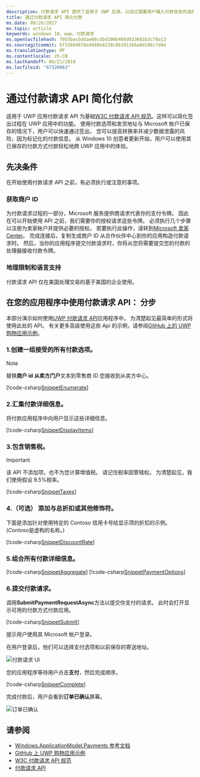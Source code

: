 ```yaml
---
description: 付款请求 API 提供了适用于 UWP 应用，以绕过需要用户输入付款信息并选择传送方法的过程集成的解决方案。
title: 通过付款请求 API 简化付款
ms.date: 09/26/2017
ms.topic: article
keywords: windows 10，uwp，付款请求
ms.openlocfilehash: f055bacbddae88cdbd100b460d933682b3c78a13
ms.sourcegitcommit: 6f32604876ed480e8238c86101366a8d106c7d4e
ms.translationtype: MT
ms.contentlocale: zh-CN
ms.lasthandoff: 06/21/2019
ms.locfileid: "67320063"
---
```

# <a name="simplify-payments-with-the-payment-request-api"></a>通过付款请求 API 简化付款
适用于 UWP 应用付款请求 API 为基础[W3C 付款请求 API 规范](https://w3c.github.io/browser-payment-api/)。这样可以简化签出过程在 UWP 应用中的功能。 使用付款选项和发货地址与 Microsoft 帐户已保存的情况下，用户可以快速通过签出。 您可以提高转换率并减少数据泄露的风险，因为标记化的付款信息。 从 Windows 10 创意者更新开始，用户可以使用其已保存的付款方式付款轻松地跨 UWP 应用中的体验。

## <a name="prerequisites"></a>先决条件
在开始使用付款请求 API 之前，有必须执行或注意的事项。

### <a name="getting-a-merchant-id"></a>获取商户 ID
为付款请求过程的一部分，Microsoft 服务提供商请求代表你的支付令牌。 因此在可以开始使用 API 之前，我们需要你的授权请求这些令牌。  必须执行几个步骤以注册为卖家帐户并提供必要的授权。 若要执行此操作，请转到[Microsoft 卖家 Center](https://partner.microsoft.com/dashboard/registration/seller?accountprogram=uwp)。 完成连接后，复制生成商户 ID 从合作伙伴中心到你的应用构造付款请求时。 然后，当你的应用程序提交付款请求时，你将从您将需要提交您的付款的处理器接收付款令牌。

### <a name="geographic-restrictions-and-language-support"></a>地理限制和语言支持
付款请求 API 仅在美国处理交易的基于美国的企业使用。

## <a name="using-the-payment-request-api-in-your-app-step-by-step"></a>在您的应用程序中使用付款请求 API： 分步
本部分演示如何使用[UWP 付款请求 API](https://docs.microsoft.com/en-us/uwp/api/windows.applicationmodel.payments)应用程序中。 为清楚起见最简单的形式将使用此处的 API。 有关更多高级使用这些 Api 的示例，请参阅[GitHub 上的 UWP 购物应用示例](https://github.com/Microsoft/Windows-appsample-shopping)。

### <a name="1-create-a-set-of-all-the-payment-options-that-you-accept"></a>1.创建一组接受的所有付款选项。
> [!Note]
> 替换**商户 id 从卖方门户**文本到零售商 ID 您接收到从卖方中心。

[!code-csharp[SnippetEnumerate](./code/PaymentsApiSample/PaymentsApiSample/MainPage.xaml.cs#SnippetEnumerate)]

### <a name="2-pull-the-payment-details-together"></a>2.汇集付款详细信息。 

将付款应用程序中向用户显示这些详细信息。 

[!code-csharp[SnippetDisplayItems](./code/PaymentsApiSample/PaymentsApiSample/MainPage.xaml.cs#SnippetDisplayItems)]

### <a name="3-include-the-sales-tax"></a>3.包含销售税。 

> [!Important]
> 该 API 不添加项，也不为您计算增值税。 请记住税率因管辖权。 为清楚起见，我们使用假设 9.5%税率。

[!code-csharp[SnippetTaxes](./code/PaymentsApiSample/PaymentsApiSample/MainPage.xaml.cs#SnippetTaxes)]

### <a name="4-optional--add-discounts-or-other-modifiers-to-the-total"></a>4.（可选） 添加与总折扣或其他修饰符。 

下面是添加针对使用特定的 Contoso 信用卡号给显示项的折扣的示例。 (*Contoso*是虚构的名称。)

[!code-csharp[SnippetDiscountRate](./code/PaymentsApiSample/PaymentsApiSample/MainPage.xaml.cs#SnippetDiscountRate)]

### <a name="5-assemble-all-the-payment-details"></a>5.组合所有付款详细信息。

[!code-csharp[SnippetAggregate](./code/PaymentsApiSample/PaymentsApiSample/MainPage.xaml.cs#SnippetAggregate)]
[!code-csharp[SnippetPaymentOptions](./code/PaymentsApiSample/PaymentsApiSample/MainPage.xaml.cs#SnippetPaymentOptions)]

### <a name="6-submit-the-payment-request"></a>6.提交付款请求。 

调用**SubmitPaymentRequestAsync**方法以提交你支付的请求。 此时会打开显示可用的付款方式付款应用。

[!code-csharp[SnippetSubmit](./code/PaymentsApiSample/PaymentsApiSample/MainPage.xaml.cs#SnippetSubmit)]

提示用户使用其 Microsoft 帐户登录。

在用户登录后，他们可以选择支付选项和以前保存的寄送地址。

![付款请求 UI](./images/33.png "付款请求 UI")

您的应用程序等待用户点击**支付**，然后完成顺序。

[!code-csharp[SnippetComplete](./code/PaymentsApiSample/PaymentsApiSample/MainPage.xaml.cs#SnippetComplete)]

完成付款后，用户会看到**订单已确认**屏幕。

![订单已确认](./images/44.png "订单已确认 ")

## <a name="see-also"></a>请参阅
- [Windows.ApplicationModel.Payments 参考文档](https://docs.microsoft.com/en-us/uwp/api/windows.applicationmodel.payments)
- [GitHub 上 UWP 购物应用示例](https://github.com/Microsoft/Windows-appsample-shopping)
- [W3C 付款请求 API 规范](https://www.w3.org/TR/payment-request/)
- [付款请求 API ](https://docs.microsoft.com/microsoft-edge/dev-guide/windows-integration/payment-request-api)

